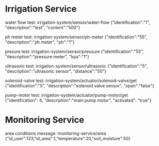# Irrigation Service

water flow test:
irrigation-system/sensor/water-flow
{"identification":"1", "description":"test", "content":"500"}

ph meter test:
irrigation-system/sensor/ph-meter
{"identification":"55", "description":"ph meter", "ph":"1"}

presure test:
irrigation-system/sensor/pressure
{"identification":"55", "description":"pressure meter", "kpa":"1"}

ultrasonic test:
irrigation-system/sensor/ultrasonic
{"identification":"5", "description":"ultrasonic sensor", "distance":"50"}

solenoid-valve test:
irrigation-system/actuator/solenoid-valve/get
{"identification":"5", "description":"solenoid valve sensor", "open":"false"}

pump-motor test:
irrigation-system/actuator/pump-motor/get
{"identification": 4, "description":"main pump motor", "activated": "true"}

# Monitoring Service

area conditions message:
monitoring-service/area
{"id_user":123,"id_area":1,"temperature":20,"soil_moisture":50}